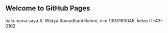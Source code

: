 ## Welcome to GitHub Pages
halo 
nama saya A. Widya Ramadhani Rahmi, 
nim 1303193046, 
kelas IT-43-0102
